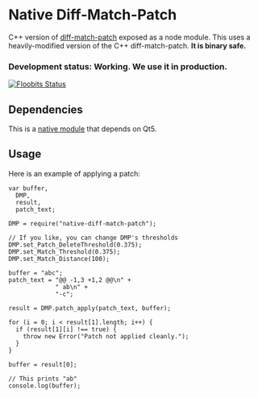 # Native Diff-Match-Patch

C++ version of [diff-match-patch](https://code.google.com/p/google-diff-match-patch/) exposed as a node module. This uses a heavily-modified version of the C++ diff-match-patch. **It is binary safe.**

### Development status: Working. We use it in production.

[![Floobits Status](https://floobits.com/Floobits/native-dmp.svg)](https://floobits.com/Floobits/native-dmp/redirect)

## Dependencies

This is a [native module](https://nodejs.org/api/addons.html) that depends on Qt5.


## Usage

Here is an example of applying a patch:

    var buffer,
      DMP,
      result,
      patch_text;

    DMP = require("native-diff-match-patch");

    // If you like, you can change DMP's thresholds
    DMP.set_Patch_DeleteThreshold(0.375);
    DMP.set_Match_Threshold(0.375);
    DMP.set_Match_Distance(100);

    buffer = "abc";
    patch_text = "@@ -1,3 +1,2 @@\n" +
                 " ab\n" +
                 "-c";

    result = DMP.patch_apply(patch_text, buffer);

    for (i = 0; i < result[1].length; i++) {
      if (result[1][i] !== true) {
        throw new Error("Patch not applied cleanly.");
      }
    }

    buffer = result[0];

    // This prints "ab"
    console.log(buffer);
